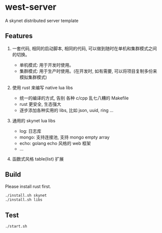 # west-server
A skynet distributed server template

## Features
1. 一套代码, 相同的启动脚本, 相同的代码, 可以做到随时在单机和集群模式之间的切换。
    * 单机模式: 用于开发时使用。
    * 集群模式: 用于生产时使用。(在开发时, 如有需要, 可以将项目复制多份来模拟集群模式)

2. 使用 rust 来编写 native lua libs
    * 统一的编译的方式, 告别 各种 c/cpp 乱七八糟的 Makefile
    * rust 更安全, 生态强大
    * 逐步添加各种实用的 libs, 比如 json, uuid, ring ...

3. 通用的 skynet lua libs 
    * log: 日志库
    * mongo: 支持连接池, 支持 mongo empty array
    * echo: golang echo 风格的 web 框架
    * ...

4. 函数式风格 table(list) 扩展

## Build
Please install rust first.
```bash
./install.sh skynet
./install.sh libs
```

## Test
```bash
./start.sh
```